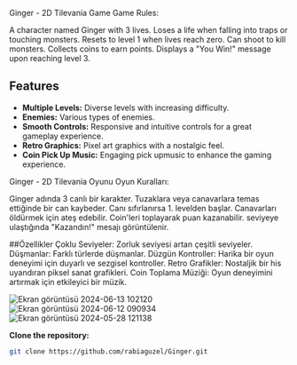 
Ginger - 2D Tilevania Game
Game Rules:

A character named Ginger with 3 lives.
Loses a life when falling into traps or touching monsters. Resets to level 1 when lives reach zero.
Can shoot to kill monsters.
Collects coins to earn points.
Displays a "You Win!" message upon reaching level 3.
## Features
- **Multiple Levels:** Diverse levels with increasing difficulty.
- **Enemies:** Various types of enemies.
- **Smooth Controls:** Responsive and intuitive controls for a great gameplay experience.
- **Retro Graphics:** Pixel art graphics with a nostalgic feel.
- **Coin Pick Up Music:** Engaging pick upmusic to enhance the gaming experience.

Ginger - 2D Tilevania Oyunu
Oyun Kuralları:

Ginger adında 3 canlı bir karakter.
Tuzaklara veya canavarlara temas ettiğinde bir can kaybeder. Canı sıfırlanırsa 1. levelden başlar.
Canavarları öldürmek için ateş edebilir.
Coin'leri toplayarak puan kazanabilir.
seviyeye ulaştığında "Kazandın!" mesajı görüntülenir.

##Özellikler
Çoklu Seviyeler: Zorluk seviyesi artan çeşitli seviyeler.
Düşmanlar: Farklı türlerde düşmanlar.
Düzgün Kontroller: Harika bir oyun deneyimi için duyarlı ve sezgisel kontroller.
Retro Grafikler: Nostaljik bir his uyandıran piksel sanat grafikleri.
Coin Toplama Müziği: Oyun deneyimini artırmak için etkileyici bir müzik.

![Ekran görüntüsü 2024-06-13 102120](https://github.com/user-attachments/assets/153c4753-d681-40a6-b188-624daede2c5b)
![Ekran görüntüsü 2024-06-12 090934](https://github.com/user-attachments/assets/3a4eb9f2-3e83-4a32-9648-3ed0f5841f8b)
![Ekran görüntüsü 2024-05-28 121138](https://github.com/user-attachments/assets/01e9ca31-c061-42f1-aa1f-4454027c6d82)

 **Clone the repository:**
   ```bash
   git clone https://github.com/rabiaguzel/Ginger.git
